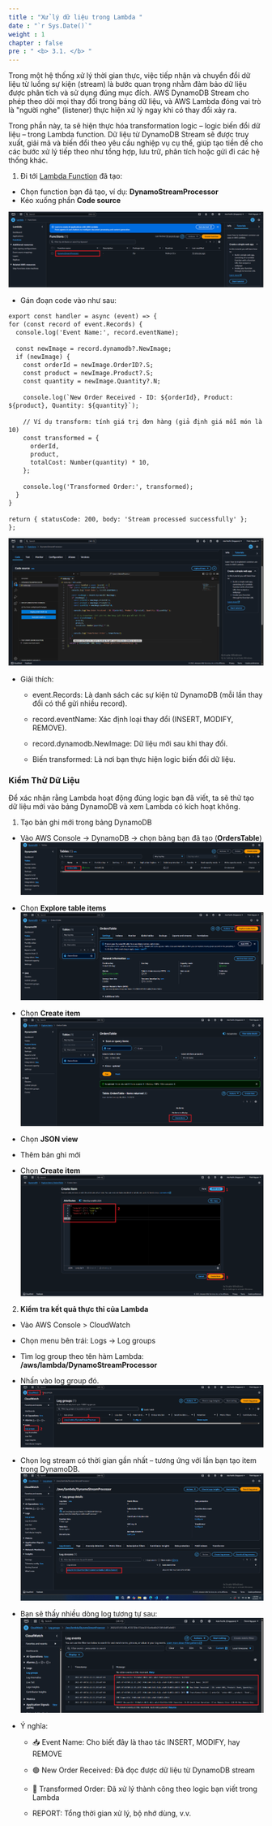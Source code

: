 ```yaml
---
title : "Xử lý dữ liệu trong Lambda "
date : "`r Sys.Date()`"
weight : 1
chapter : false
pre : " <b> 3.1. </b> "
---
```


Trong một hệ thống xử lý thời gian thực, việc tiếp nhận và chuyển đổi dữ liệu từ luồng sự kiện (stream) là bước quan trọng nhằm đảm bảo dữ liệu được phân tích và sử dụng đúng mục đích. AWS DynamoDB Stream cho phép theo dõi mọi thay đổi trong bảng dữ liệu, và AWS Lambda đóng vai trò là "người nghe" (listener) thực hiện xử lý ngay khi có thay đổi xảy ra.

Trong phần này, ta sẽ hiện thực hóa transformation logic – logic biến đổi dữ liệu – trong Lambda function. Dữ liệu từ DynamoDB Stream sẽ được truy xuất, giải mã và biến đổi theo yêu cầu nghiệp vụ cụ thể, giúp tạo tiền đề cho các bước xử lý tiếp theo như tổng hợp, lưu trữ, phân tích hoặc gửi đi các hệ thống khác.

1. Đi tới [Lambda Function](https://ap-southeast-1.console.aws.amazon.com/lambda/home?region=ap-southeast-1#/functions) đã tạo:
  + Chọn function bạn đã tạo, ví dụ: **DynamoStreamProcessor**
  + Kéo xuống phần **Code source**
  
![Lambda](/images/2.prerequisite/Lambda4.png)

  + Gán đoạn code vào như sau:
  ```
  export const handler = async (event) => {
  for (const record of event.Records) {
    console.log('Event Name:', record.eventName);

    const newImage = record.dynamodb?.NewImage;
    if (newImage) {
      const orderId = newImage.OrderID?.S;
      const product = newImage.Product?.S;
      const quantity = newImage.Quantity?.N;

      console.log(`New Order Received - ID: ${orderId}, Product: ${product}, Quantity: ${quantity}`);

      // Ví dụ transform: tính giá trị đơn hàng (giả định giá mỗi món là 10)
      const transformed = {
        orderId,
        product,
        totalCost: Number(quantity) * 10,
      };

      console.log('Transformed Order:', transformed);
    }
  }

  return { statusCode: 200, body: 'Stream processed successfully' };
};
```

![Lambda](/images/2.prerequisite/Lambda9.1.png)
  + Giải thích:
    + event.Records: Là danh sách các sự kiện từ DynamoDB (mỗi lần thay đổi có thể gửi nhiều record).

    + record.eventName: Xác định loại thay đổi (INSERT, MODIFY, REMOVE).

    + record.dynamodb.NewImage: Dữ liệu mới sau khi thay đổi.

    + Biến transformed: Là nơi bạn thực hiện logic biến đổi dữ liệu.

### Kiểm Thử Dữ Liệu
Để xác nhận rằng Lambda hoạt động đúng logic bạn đã viết, ta sẽ thử tạo dữ liệu mới vào bảng DynamoDB và xem Lambda có kích hoạt không.
1. Tạo bản ghi mới trong bảng DynamoDB
  + Vào AWS Console → DynamoDB → chọn bảng bạn đã tạo (**OrdersTable**)
![Lambda](/images/2.prerequisite/Lambda10.png)

  + Chọn **Explore table items**
![Lambda](/images/2.prerequisite/Lambda11.png)

  + Chọn **Create item**
![Lambda](/images/2.prerequisite/Lambda12.png)

  + Chọn **JSON view**
  + Thêm bản ghi mới
  + Chọn **Create item**
![Lambda](/images/2.prerequisite/Lambda13.png)


2. **Kiểm tra kết quả thực thi của Lambda**
  + Vào AWS Console > CloudWatch
  + Chọn menu bên trái: Logs → Log groups
  + Tìm log group theo tên hàm Lambda: **/aws/lambda/DynamoStreamProcessor**
  + Nhấn vào log group đó.
![Lambda](/images/2.prerequisite/Lambda14.png)

  + Chọn log stream có thời gian gần nhất – tương ứng với lần bạn tạo item trong DynamoDB.
![Lambda](/images/2.prerequisite/Lambda15.png)

  + Bạn sẽ thấy nhiều dòng log tương tự sau:
![Lambda](/images/2.prerequisite/Lambda16.png)

  + Ý nghĩa:
    + 📥 Event Name: Cho biết đây là thao tác INSERT, MODIFY, hay REMOVE

    + 🟢 New Order Received: Đã đọc được dữ liệu từ DynamoDB stream

    + 🔁 Transformed Order: Đã xử lý thành công theo logic bạn viết trong Lambda

    + REPORT: Tổng thời gian xử lý, bộ nhớ dùng, v.v.




